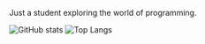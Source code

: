 Just a student exploring the world of programming.

![GitHub stats](https://github-readme-stats.vercel.app/api?username=orest58008&show_icons=true&theme=transparent)
![Top Langs](https://github-readme-stats.vercel.app/api/top-langs/?username=orest58008&layout=compact&theme=transparent)
